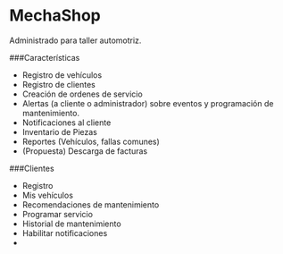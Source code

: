# MechaShop


Administrado para taller automotriz.


###Características

- Registro de vehículos
- Registro de clientes
- Creación de ordenes de servicio
- Alertas (a cliente o administrador) sobre eventos y programación de mantenimiento.
- Notificaciones al cliente
- Inventario de Piezas
- Reportes (Vehículos, fallas comunes)
- (Propuesta) Descarga de facturas

###Clientes

- Registro
- Mis vehículos
- Recomendaciones de mantenimiento
- Programar servicio
- Historial de mantenimiento
- Habilitar notificaciones
-